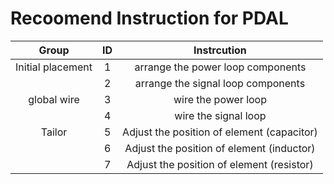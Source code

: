 # Recoomend Instruction for PDAL

Group | ID | Instrcution
:----:|:--:|:----------:
| Initial placement | 1 | arrange the power loop components
|                   | 2 |arrange the signal loop components
| global wire       | 3 | wire the power loop
|                   | 4 | wire the signal loop
| Tailor            | 5 | Adjust the position of element (capacitor)
|                   | 6 | Adjust the position of element (inductor)
|                   | 7 | Adjust the position of element (resistor)